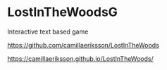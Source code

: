 # LostInTheWoodsG
Interactive text based game

https://github.com/camillaeriksson/LostInTheWoods

https://camillaeriksson.github.io/LostInTheWoods/
